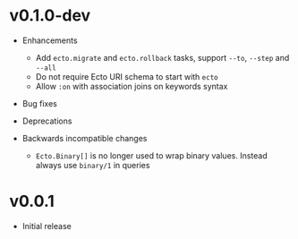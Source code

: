 # v0.1.0-dev

* Enhancements
  * Add `ecto.migrate` and `ecto.rollback` tasks, support `--to`, `--step` and `--all`
  * Do not require Ecto URI schema to start with `ecto`
  * Allow `:on` with association joins on keywords syntax

* Bug fixes

* Deprecations

* Backwards incompatible changes
  * `Ecto.Binary[]` is no longer used to wrap binary values. Instead always use `binary/1` in queries

# v0.0.1

* Initial release
